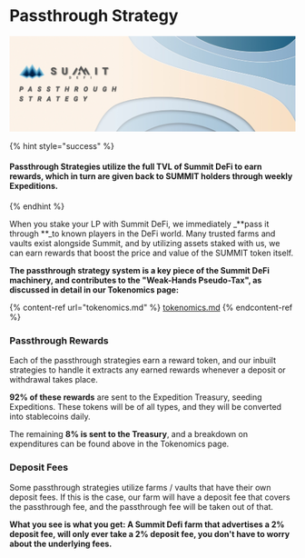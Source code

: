 # Passthrough Strategy

![](<../.gitbook/assets/Passthrough Strategy Masthead.jpg>)

{% hint style="success" %}
#### Passthrough Strategies utilize the full TVL of Summit DeFi to earn rewards, which in turn are given back to SUMMIT holders through weekly Expeditions.
{% endhint %}

When you stake your LP with Summit DeFi, we immediately _**pass it through **_to known players in the DeFi world. Many trusted farms and vaults exist alongside Summit, and by utilizing assets staked with us, we can earn rewards that boost the price and value of the SUMMIT token itself.

**The passthrough strategy system is a key piece of the Summit DeFi machinery, and contributes to the "Weak-Hands Pseudo-Tax", as discussed in detail in our Tokenomics page:**

{% content-ref url="tokenomics.md" %}
[tokenomics.md](tokenomics.md)
{% endcontent-ref %}

### Passthrough Rewards

Each of the passthrough strategies earn a reward token, and our inbuilt strategies to handle it extracts any earned rewards whenever a deposit or withdrawal takes place.&#x20;

**92% of these rewards** are sent to the Expedition Treasury, seeding Expeditions. These tokens will be of all types, and they will be converted into stablecoins daily.

The remaining **8% is sent to the Treasury**, and a breakdown on expenditures can be found above in the Tokenomics page.

### **Deposit Fees**

Some passthrough strategies utilize farms / vaults that have their own deposit fees. If this is the case, our farm will have a deposit fee that covers the passthrough fee, and the passthrough fee will be taken out of that.

**What you see is what you get: A Summit Defi farm that advertises a 2% deposit fee, will only ever take a 2% deposit fee, you don't have to worry about the underlying fees.**
